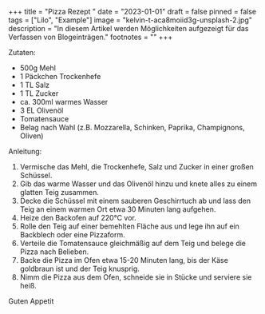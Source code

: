 +++
title = "Pizza Rezept "
date = "2023-01-01"
draft = false
pinned = false
tags = ["Lilo", "Example"]
image = "kelvin-t-aca8moiid3g-unsplash-2.jpg"
description = "In diesem Artikel werden Möglichkeiten aufgezeigt für das Verfassen von Blogeinträgen."
footnotes = ""
+++

Zutaten:

- 500g Mehl
- 1 Päckchen Trockenhefe
- 1 TL Salz
- 1 TL Zucker
- ca. 300ml warmes Wasser
- 3 EL Olivenöl
- Tomatensauce
- Belag nach Wahl (z.B. Mozzarella, Schinken, Paprika, Champignons, Oliven)

Anleitung:

1. Vermische das Mehl, die Trockenhefe, Salz und Zucker in einer großen Schüssel. 
2. Gib das warme Wasser und das Olivenöl hinzu und knete alles zu einem glatten Teig zusammen.
3. Decke die Schüssel mit einem sauberen Geschirrtuch ab und lass den Teig an einem warmen Ort etwa 30 Minuten lang aufgehen.
4. Heize den Backofen auf 220°C vor.
5. Rolle den Teig auf einer bemehlten Fläche aus und lege ihn auf ein Backblech oder eine Pizzaform.
6. Verteile die Tomatensauce gleichmäßig auf dem Teig und belege die Pizza nach Belieben.
7. Backe die Pizza im Ofen etwa 15-20 Minuten lang, bis der Käse goldbraun ist und der Teig knusprig.
8. Nimm die Pizza aus dem Ofen, schneide sie in Stücke und serviere sie heiß.

Guten Appetit